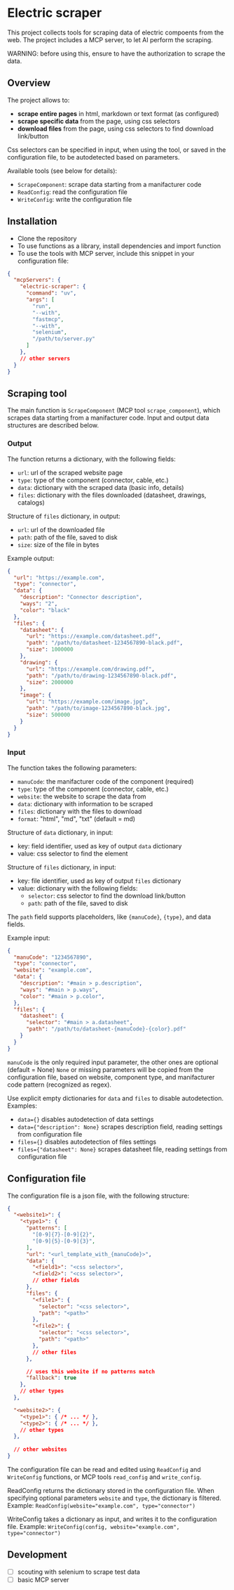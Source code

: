# Electric scraper

This project collects tools for scraping data of electric compoents from the web.
The project includes a MCP server, to let AI perform the scraping.

WARNING: before using this, ensure to have the authorization to scrape the data.


## Overview

The project allows to:
- **scrape entire pages** in html, markdown or text format (as configured)
- **scrape specific data** from the page, using css selectors
- **download files** from the page, using css selectors to find download link/button

Css selectors can be specified in input, when using the tool,
or saved in the configuration file, to be autodetected based on parameters.

Available tools (see below for details):
- `ScrapeComponent`: scrape data starting from a manifacturer code
- `ReadConfig`: read the configuration file
- `WriteConfig`: write the configuration file


## Installation

- Clone the repository
- To use functions as a library, install dependencies and import function
- To use the tools with MCP server, include this snippet in your configuration file:

```json
{
  "mcpServers": {
    "electric-scraper": {
      "command": "uv",
      "args": [
        "run",
        "--with",
        "fastmcp",
        "--with",
        "selenium",
        "/path/to/server.py"
      ]
    },
    // other servers
  }
}
```

## Scraping tool

The main function is `ScrapeComponent` (MCP tool `scrape_component`), which scrapes data starting from a manifacturer code.
Input and output data structures are described below.


### Output

The function returns a dictionary, with the following fields:
- `url`: url of the scraped website page
- `type`: type of the component (connector, cable, etc.)
- `data`: dictionary with the scraped data (basic info, details)
- `files`: dictionary with the files downloaded (datasheet, drawings, catalogs)

Structure of `files` dictionary, in output:
- `url`: url of the downloaded file
- `path`: path of the file, saved to disk
- `size`: size of the file in bytes


Example output:
```json
{
  "url": "https://example.com",
  "type": "connector",
  "data": {
    "description": "Connector description",
    "ways": "2",
    "color": "black"
  },
  "files": {
    "datasheet": {
      "url": "https://example.com/datasheet.pdf",
      "path": "/path/to/datasheet-1234567890-black.pdf",
      "size": 1000000
    },
    "drawing": {
      "url": "https://example.com/drawing.pdf",
      "path": "/path/to/drawing-1234567890-black.pdf",
      "size": 2000000
    },
    "image": {
      "url": "https://example.com/image.jpg",
      "path": "/path/to/image-1234567890-black.jpg",
      "size": 500000
    }
  }
}
```

### Input

The function takes the following parameters:
- `manuCode`: the manifacturer code of the component (required)
- `type`: type of the component (connector, cable, etc.)
- `website`: the website to scrape the data from
- `data`: dictionary with information to be scraped
- `files`: dictionary with the files to download
- `format`: "html", "md", "txt" (default = md)

Structure of `data` dictionary, in input:
- key: field identifier, used as key of output `data` dictionary
- value: css selector to find the element

Structure of `files` dictionary, in input:
- key: file identifier, used as key of output `files` dictionary
- value: dictionary with the following fields:
    - `selector`: css selector to find the download link/button
    - `path`: path of the file, saved to disk

The `path` field supports placeholders, like `{manuCode}`, `{type}`, and data fields.

Example input:
```json
{
  "manuCode": "1234567890",
  "type": "connector",
  "website": "example.com",
  "data": {
    "description": "#main > p.description",
    "ways": "#main > p.ways",
    "color": "#main > p.color",
  },
  "files": {
    "datasheet": {
      "selector": "#main > a.datasheet",
      "path": "/path/to/datasheet-{manuCode}-{color}.pdf"
    }
  }
}
```

`manuCode` is the only required input parameter, the other ones are optional (default = None)
`None` or missing parameters will be copied from the configuration file,
based on website, component type, and manifacturer code pattern (recognized as regex).

Use explicit empty dictionaries for `data` and `files` to disable autodetection.
Examples: 
- `data={}` disables autodetection of data settings
- `data={"description": None}` scrapes description field, reading settings from configuration file
- `files={}` disables autodetection of files settings
- `files={"datasheet": None}` scrapes datasheet file, reading settings from configuration file


## Configuration file

The configuration file is a json file, with the following structure:

```json
{
  "<website1>": {
    "<type1>": {
      "patterns": [
        "[0-9]{7}-[0-9]{2}",
        "[0-9]{5}-[0-9]{3}",
      ],
      "url": "<url_template_with_{manuCode}>",
      "data": {
        "<field1>": "<css selector>",
        "<field2>": "<css selector>",
        // other fields
      },
      "files": {
        "<file1>": {
          "selector": "<css selector>",
          "path": "<path>"
        },
        "<file2>": {
          "selector": "<css selector>",
          "path": "<path>"
        },
        // other files
      },

      // uses this website if no patterns match
      "fallback": true
    },
    // other types
  },

  "<website2>": {
    "<type1>": { /* ... */ },
    "<type2>": { /* ... */ },
    // other types
  },
  
  // other websites
}
```

The configuration file can be read and edited using `ReadConfig` and `WriteConfig` functions,
or MCP tools `read_config` and `write_config`.

ReadConfig returns the dictionary stored in the configuration file.
When specifying optional parameters `website` and `type`, the dictionary is filtered.
Example: `ReadConfig(website="example.com", type="connector")`

WriteConfig takes a dictionary as input, and writes it to the configuration file.
Example: `WriteConfig(config, website="example.com", type="connector")`


## Development

- [ ] scouting with selenium to scrape test data
- [ ] basic MCP server
